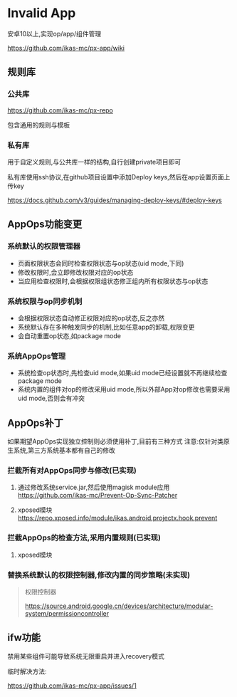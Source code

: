 # Invalid App

安卓10以上,实现op/app/组件管理

https://github.com/ikas-mc/px-app/wiki


## 规则库

### 公共库
https://github.com/ikas-mc/px-repo 

包含通用的规则与模板

### 私有库
用于自定义规则,与公共库一样的结构,自行创建private项目即可

私有库使用ssh协议,在github项目设置中添加Deploy keys,然后在app设置页面上传key

https://docs.github.com/v3/guides/managing-deploy-keys/#deploy-keys


##  AppOps功能变更

### 系统默认的权限管理器
* 页面权限状态会同时检查权限状态与op状态(uid mode,下同)
* 修改权限时,会立即修改权限对应的op状态
* 当应用检查权限时,会根据权限组状态修正组内所有权限状态与op状态

### 系统权限与op同步机制
* 会根据权限状态自动修正权限对应的op状态,反之亦然
* 系统默认存在多种触发同步的机制,比如任意app的卸载,权限变更
* 会自动重置op状态,如package mode

### 系统AppOps管理
* 系统检查op状态时,先检查uid mode,如果uid mode已经设置就不再继续检查package mode
* 系统内置的组件对op的修改采用uid mode,所以外部App对op修改也需要采用uid mode,否则会有冲突

## AppOps补丁
如果期望AppOps实现独立控制则必须使用补丁,目前有三种方式
注意:仅针对类原生系统,第三方系统基本都有自己的修改

### 拦截所有对AppOps同步与修改(已实现)

1. 通过修改系统service.jar,然后使用magisk module应用
https://github.com/ikas-mc/Prevent-Op-Sync-Patcher

2. xposed模块
https://repo.xposed.info/module/ikas.android.projectx.hook.prevent


### 拦截AppOps的检查方法,采用内置规则(已实现)
1. xposed模块

### 替换系统默认的权限控制器,修改内置的同步策略(未实现)

> 权限控制器
>
> https://source.android.google.cn/devices/architecture/modular-system/permissioncontroller

## ifw功能

禁用某些组件可能导致系统无限重启并进入recovery模式

临时解决方法:

https://github.com/ikas-mc/px-app/issues/1

​        
